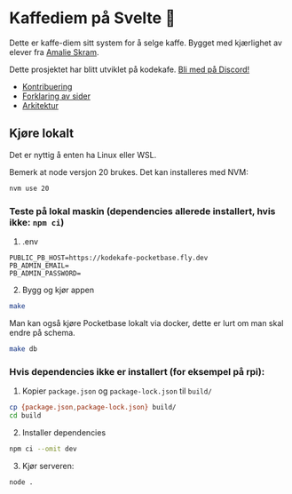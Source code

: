 # Kaffediem på Svelte 🧨

Dette er kaffe-diem sitt system for å selge kaffe. Bygget med kjærlighet av elever fra [Amalie Skram](https://www.amalieskram.vgs.no).

Dette prosjektet har blitt utviklet på kodekafe. [Bli med på Discord!](https://discord.gg/HC6UMSfrJN)

- [Kontribuering](./docs/contribution.md)
- [Forklaring av sider](./docs/routes.md)
- [Arkitektur](./docs/architecture.md)

## Kjøre lokalt

Det er nyttig å enten ha Linux eller WSL.

Bemerk at node versjon 20 brukes. Det kan installeres med NVM:

```bash
nvm use 20
```

### Teste på lokal maskin (dependencies allerede installert, hvis ikke: `npm ci`)

1. .env

```
PUBLIC_PB_HOST=https://kodekafe-pocketbase.fly.dev
PB_ADMIN_EMAIL=
PB_ADMIN_PASSWORD=
```

2. Bygg og kjør appen

```bash
make
```

Man kan også kjøre Pocketbase lokalt via docker, dette er lurt om man skal endre på schema.

```bash
make db
```

### Hvis dependencies ikke er installert (for eksempel på rpi):

1. Kopier `package.json` og `package-lock.json` til `build/`

```bash
cp {package.json,package-lock.json} build/
cd build
```

2. Installer dependencies

```bash
npm ci --omit dev
```

3. Kjør serveren:

```bash
node .
```
